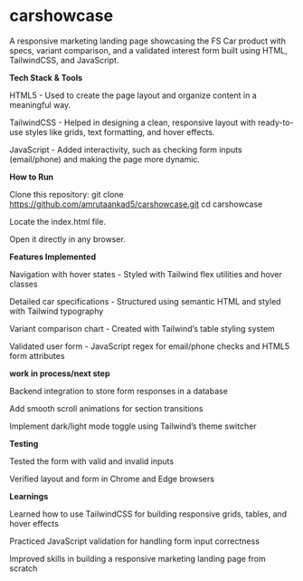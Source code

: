 # carshowcase
A responsive marketing landing page showcasing the FS Car product with specs, variant comparison, and a validated interest form built using HTML, TailwindCSS, and JavaScript.


**Tech Stack & Tools**

HTML5 - Used to create the page layout and organize content in a meaningful way.

TailwindCSS - Helped in designing a clean, responsive layout with ready-to-use styles like grids, text formatting, and hover effects.

JavaScript - Added interactivity, such as checking form inputs (email/phone) and making the page more dynamic.


**How to Run**

Clone this repository:
git clone https://github.com/amrutaankad5/carshowcase.git
cd carshowcase

Locate the index.html file.

Open it directly in any browser.


**Features Implemented**

Navigation with hover states - Styled with Tailwind flex utilities and hover classes

Detailed car specifications - Structured using semantic HTML and styled with Tailwind typography

Variant comparison chart - Created with Tailwind’s table styling system

Validated user form - JavaScript regex for email/phone checks and HTML5 form attributes



**work in process/next step**

Backend integration to store form responses in a database

Add smooth scroll animations for section transitions

Implement dark/light mode toggle using Tailwind’s theme switcher



**Testing**

Tested the form with valid and invalid inputs 

Verified layout and form in Chrome and Edge browsers



**Learnings**


Learned how to use TailwindCSS for building responsive grids, tables, and hover effects

Practiced JavaScript validation for handling form input correctness

Improved skills in building a responsive marketing landing page from scratch

